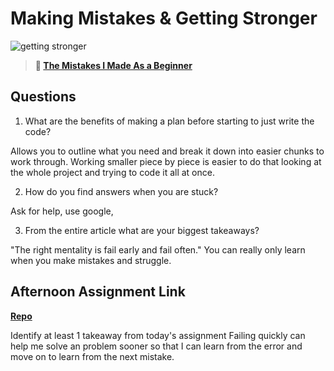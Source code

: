 # Making Mistakes & Getting Stronger

![getting stronger](https://bcw.blob.core.windows.net/public/img/lesson-images/js-bootcamp-logo.jpg)

> **📖 [The Mistakes I Made As a Beginner](https://codeworksacademy.com/fs-student-guide/resources/wk2/06-Coding-Mistakes)**

## Questions

1. What are the benefits of making a plan before starting to just write the code?

Allows you to outline what you need and break it down into easier chunks to work through. Working smaller piece by piece is easier to do that looking at the whole project and trying to code it all at once.

2. How do you find answers when you are stuck?

Ask for help, use google, 

3. From the entire article what are your biggest takeaways?

"The right mentality is fail early and fail often." You can really only learn when you make mistakes and struggle.

## Afternoon Assignment Link

**[Repo](https://github.com/kyleem20/day-9)**

Identify at least 1 takeaway from today's assignment
Failing quickly can help me solve an problem sooner so that I can learn from the error and move on to learn from the next mistake.